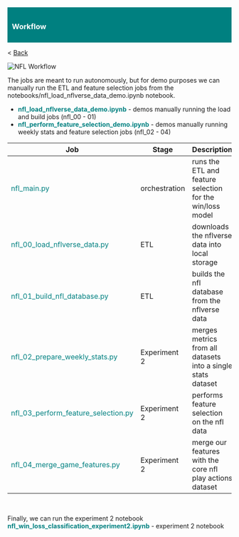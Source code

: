 
<div style="background-color: teal; padding: 10px;">
    <h3 style="color: white;">Workflow</h3>
</div>

< [Back](main.md)
<br>


![NFL Workflow](nfl.png)
<br>

The jobs are meant to run autonomously, but for demo purposes we can manually run the ETL and feature selection jobs from the notebooks/nfl_load_nflverse_data_demo.ipynb notebook.
- <font color=teal>**nfl_load_nflverse_data_demo.ipynb**</font> - demos manually running the load and build jobs (nfl_00 - 01)
- <font color=teal>**nfl_perform_feature_selection_demo.ipynb**</font> - demos manually running weekly stats and feature selection jobs (nfl_02 - 04)

| Job                                                         | Stage         | Description                                                  | Outcome                                |
|-------------------------------------------------------------|---------------|--------------------------------------------------------------|----------------------------------------|
| <font color=teal>nfl_main.py</font>                         | orchestration | runs the ETL and feature selection for the win/loss model    | runs everything                        |
| <font color=teal>nfl_00_load_nflverse_data.py</font>        | ETL           | downloads the nflverse data into local storage               | files loaded into the data directory   |
| <font color=teal>nfl_01_build_nfl_database.py</font>        | ETL           | builds the nfl database from the nflverse data               | database schema and tables             |
| <font color=teal>nfl_02_prepare_weekly_stats.py</font>      | Experiment 2  | merges metrics from all datasets into a single stats dataset | temp_weekly .. parquet files           |
| <font color=teal>nfl_03_perform_feature_selection.py</font> | Experiment 2  | performs feature selection on the nfl data                   | tmp_**_week_features files             |
| <font color=teal>nfl_04_merge_game_features.py</font>       | Experiment 2  | merge our features with the core nfl play actions dataset    | weekly_game_stats used by experiment 2 |


<br>

Finally, we can run the experiment 2 notebook <font color=teal>**nfl_win_loss_classification_experiment2.ipynb**</font> - experiment 2 notebook


